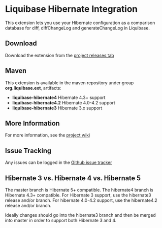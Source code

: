 # Liquibase Hibernate Integration

This extension lets you use your Hibernate configuration as a comparison database for diff, diffChangeLog and generateChangeLog in Liquibase.

## Download

Download the extension from the [project releases tab](https://github.com/liquibase/liquibase-hibernate/releases)

## Maven

This extension is available in the maven repository under group __org.liquibase.ext__, artifacts:

* __liquibase-hibernate4__ Hibernate 4.3+ support
* __liquibase-hibernate4.2__ Hibernate 4.0-4.2 support
* __liquibase-hibernate3__ Hibernate 3.x support

## More Information

For more information, see the [project wiki](https://github.com/liquibase/liquibase-hibernate/wiki/)

## Issue Tracking

Any issues can be logged in the [Github issue tracker](https://github.com/liquibase/liquibase-hibernate/issues)

## Hibernate 3 vs. Hibernate 4 vs. Hibernate 5

The master branch is Hibernate 5+ compatible.
The hibernate4 branch is Hibernate 4.3+ compatible.
For Hibernate 3 support, use the hibernate3 release and/or branch.
For hibernate 4.0-4.2 support, use the hibernate4.2 release and/or branch.

Ideally changes should go into the hibernate3 branch and then be merged into master in order to support both Hibernate 3 and 4.